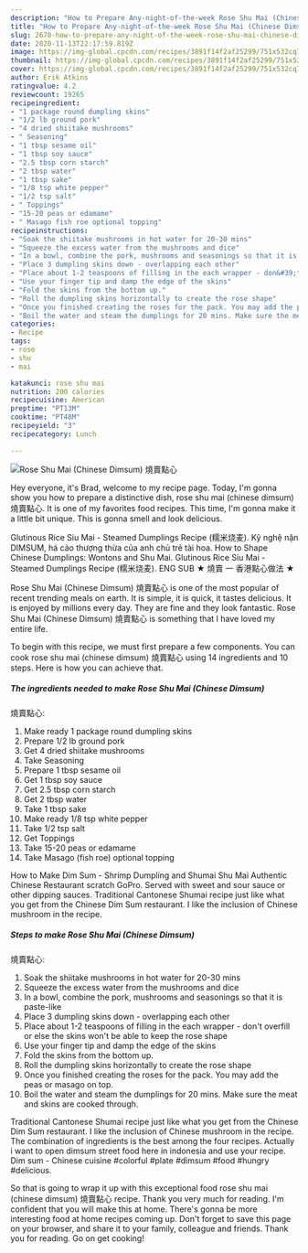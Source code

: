 ```yaml
---
description: "How to Prepare Any-night-of-the-week Rose Shu Mai (Chinese Dimsum)  燒賣點心"
title: "How to Prepare Any-night-of-the-week Rose Shu Mai (Chinese Dimsum)  燒賣點心"
slug: 2678-how-to-prepare-any-night-of-the-week-rose-shu-mai-chinese-dimsum
date: 2020-11-13T22:17:59.819Z
image: https://img-global.cpcdn.com/recipes/3891f14f2af25299/751x532cq70/rose-shu-mai-chinese-dimsum-燒賣點心-recipe-main-photo.jpg
thumbnail: https://img-global.cpcdn.com/recipes/3891f14f2af25299/751x532cq70/rose-shu-mai-chinese-dimsum-燒賣點心-recipe-main-photo.jpg
cover: https://img-global.cpcdn.com/recipes/3891f14f2af25299/751x532cq70/rose-shu-mai-chinese-dimsum-燒賣點心-recipe-main-photo.jpg
author: Erik Atkins
ratingvalue: 4.2
reviewcount: 19265
recipeingredient:
- "1 package round dumpling skins"
- "1/2 lb ground pork"
- "4 dried shiitake mushrooms"
- " Seasoning"
- "1 tbsp sesame oil"
- "1 tbsp soy sauce"
- "2.5 tbsp corn starch"
- "2 tbsp water"
- "1 tbsp sake"
- "1/8 tsp white pepper"
- "1/2 tsp salt"
- " Toppings"
- "15-20 peas or edamame"
- " Masago fish roe optional topping"
recipeinstructions:
- "Soak the shiitake mushrooms in hot water for 20-30 mins"
- "Squeeze the excess water from the mushrooms and dice"
- "In a bowl, combine the pork, mushrooms and seasonings so that it is paste-like"
- "Place 3 dumpling skins down - overlapping each other"
- "Place about 1-2 teaspoons of filling in the each wrapper - don&#39;t overfill or else the skins won&#39;t be able to keep the rose shape"
- "Use your finger tip and damp the edge of the skins"
- "Fold the skins from the bottom up."
- "Roll the dumpling skins horizontally to create the rose shape"
- "Once you finished creating the roses for the pack. You may add the peas or masago on top."
- "Boil the water and steam the dumplings for 20 mins. Make sure the meat and skins are cooked through."
categories:
- Recipe
tags:
- rose
- shu
- mai

katakunci: rose shu mai 
nutrition: 200 calories
recipecuisine: American
preptime: "PT13M"
cooktime: "PT48M"
recipeyield: "3"
recipecategory: Lunch

---
```



![Rose Shu Mai (Chinese Dimsum)
 燒賣點心](https://img-global.cpcdn.com/recipes/3891f14f2af25299/751x532cq70/rose-shu-mai-chinese-dimsum-燒賣點心-recipe-main-photo.jpg)

Hey everyone, it's Brad, welcome to my recipe page. Today, I'm gonna show you how to prepare a distinctive dish, rose shu mai (chinese dimsum)
 燒賣點心. It is one of my favorites food recipes. This time, I'm gonna make it a little bit unique. This is gonna smell and look delicious.

Glutinous Rice Siu Mai - Steamed Dumplings Recipe (糯米烧麦). Kỹ nghệ nặn DIMSUM, há cảo thượng thừa của anh chủ trẻ tài hoa. How to Shape Chinese Dumplings: Wontons and Shu Mai. Glutinous Rice Siu Mai - Steamed Dumplings Recipe (糯米烧麦). ENG SUB ★ 燒賣 一 香港點心做法 ★

Rose Shu Mai (Chinese Dimsum)
 燒賣點心 is one of the most popular of recent trending meals on earth. It is simple, it is quick, it tastes delicious. It is enjoyed by millions every day. They are fine and they look fantastic. Rose Shu Mai (Chinese Dimsum)
 燒賣點心 is something that I have loved my entire life.


To begin with this recipe, we must first prepare a few components. You can cook rose shu mai (chinese dimsum)
 燒賣點心 using 14 ingredients and 10 steps. Here is how you can achieve that.

<!--inarticleads1-->

##### The ingredients needed to make Rose Shu Mai (Chinese Dimsum)
 燒賣點心:

1. Make ready 1 package round dumpling skins
1. Prepare 1/2 lb ground pork
1. Get 4 dried shiitake mushrooms
1. Take  Seasoning
1. Prepare 1 tbsp sesame oil
1. Get 1 tbsp soy sauce
1. Get 2.5 tbsp corn starch
1. Get 2 tbsp water
1. Take 1 tbsp sake
1. Make ready 1/8 tsp white pepper
1. Take 1/2 tsp salt
1. Get  Toppings
1. Take 15-20 peas or edamame
1. Take  Masago (fish roe) optional topping


How to Make Dim Sum - Shrimp Dumpling and Shumai Shu Mai Authentic Chinese Restaurant scratch GoPro. Served with sweet and sour sauce or other dipping sauces. Traditional Cantonese Shumai recipe just like what you get from the Chinese Dim Sum restaurant. I like the inclusion of Chinese mushroom in the recipe. 

<!--inarticleads2-->

##### Steps to make Rose Shu Mai (Chinese Dimsum)
 燒賣點心:

1. Soak the shiitake mushrooms in hot water for 20-30 mins
1. Squeeze the excess water from the mushrooms and dice
1. In a bowl, combine the pork, mushrooms and seasonings so that it is paste-like
1. Place 3 dumpling skins down - overlapping each other
1. Place about 1-2 teaspoons of filling in the each wrapper - don&#39;t overfill or else the skins won&#39;t be able to keep the rose shape
1. Use your finger tip and damp the edge of the skins
1. Fold the skins from the bottom up.
1. Roll the dumpling skins horizontally to create the rose shape
1. Once you finished creating the roses for the pack. You may add the peas or masago on top.
1. Boil the water and steam the dumplings for 20 mins. Make sure the meat and skins are cooked through.


Traditional Cantonese Shumai recipe just like what you get from the Chinese Dim Sum restaurant. I like the inclusion of Chinese mushroom in the recipe. The combination of ingredients is the best among the four recipes. Actually i want to open dimsum street food here in indonesia and use your recipe. Dim sum - Chinese cuisine #colorful #plate #dimsum #food #hungry #delicious. 

So that is going to wrap it up with this exceptional food rose shu mai (chinese dimsum)
 燒賣點心 recipe. Thank you very much for reading. I'm confident that you will make this at home. There's gonna be more interesting food at home recipes coming up. Don't forget to save this page on your browser, and share it to your family, colleague and friends. Thank you for reading. Go on get cooking!

